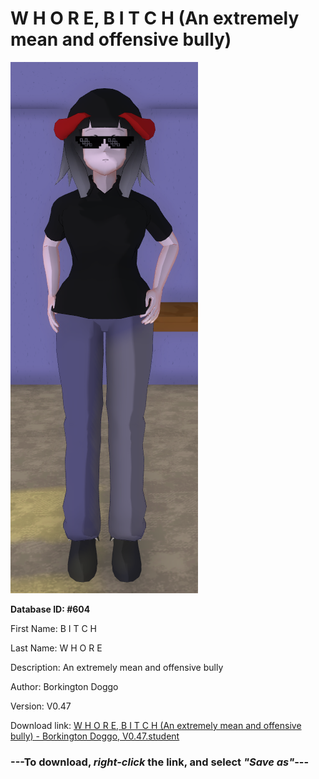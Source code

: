 # W H O R E, B I T C H (An extremely mean and offensive bully)

<img src="https://raw.githubusercontent.com/Arbiter1223/Daigaku-Gurashi-Custom-Students/master/Students/Files/W%20H%20O%20R%20E%2C%20B%20I%20T%20C%20H%20(An%20extremely%20mean%20and%20offensive%20bully).png" title="W H O R E, B I T C H (An extremely mean and offensive bully) - Borkington Doggo, V0.47">

**Database ID: #604**

First Name: B I T C H

Last Name: W H O R E

Description: An extremely mean and offensive bully

Author: Borkington Doggo

Version: V0.47

Download link: <a href="https://raw.githubusercontent.com/Arbiter1223/Daigaku-Gurashi-Custom-Students/master/Students/Files/W%20H%20O%20R%20E%2C%20B%20I%20T%20C%20H%20(An%20extremely%20mean%20and%20offensive%20bully)%20-%20Borkington%20Doggo%2C%20V0.47.student">W H O R E, B I T C H (An extremely mean and offensive bully) - Borkington Doggo, V0.47.student</a>

### ---**To download, _right-click_ the link, and select _"Save as"_**---

